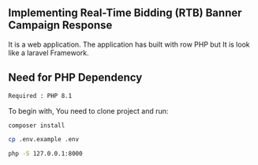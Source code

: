 ## Implementing Real-Time Bidding (RTB) Banner Campaign Response

It is a web application. The application has built with row PHP but It is look like a laravel Framework.

## Need for PHP Dependency
```sh
Required : PHP 8.1
```
To begin with, You need to clone project and run:

```sh
composer install
```

```sh
cp .env.example .env
```

```sh
php -S 127.0.0.1:8000
```





